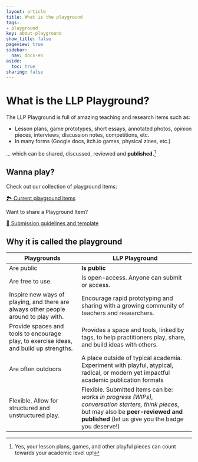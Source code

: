 ```yaml
---
layout: article
title: What is the playground
tags:
- playground
key: about-playground
show_title: false
pageview: true
sidebar:
  nav: docs-en
aside:
  toc: true
sharing: false
---
```


# What is the LLP Playground?

The LLP Playground is full of amazing teaching and research items such as: 

- Lesson plans, game prototypes, short essays, annotated photos, opinion pieces, interviews, discussion notes, competitions, etc.
- In many forms (Google docs, itch.io games, physical zines, etc.)

… which can be shared, discussed, reviewed and **published.**[^1]

## Wanna play?

Check out our collection of playground items:

<a class="button button--success button--rounded button--lg" href="/2018/02/01/playground-items.html"><i class="far fa-play-circle"></i> 🏞 Current playground items </a>

Want to share a Playground Item?

<a class="button button--success button--rounded button--lg" href="/2018/01/02/submission-guidelines.html#-playground-items"><i class="far fa-play-circle"></i> 👾 Submission guidelines and template </a>


## Why it is called the playground

<!--more-->

| Playgrounds  	| LLP Playground  	|
|---	|---	|
| Are public  	| **Is public**  	|
| Are free to use.   	|  Is open-access. Anyone can submit or access. 	|
|   Inspire new ways of playing, and there are always other people around to play with.	|  Encourage rapid prototyping and sharing with a growing community of teachers and researchers.  	|
| Provide spaces and tools to encourage play, to exercise ideas, and build up strengths.   	| Provides a space and tools, linked by tags, to help practitioners play, share, and build ideas with others.  	|
| Are often outdoors  	|  A place outside of typical academia. Experiment with playful, atypical, radical, or modern yet impactful academic publication formats 	|
|   Flexible. Allow for structured and unstructured play.	|   Flexible. Submitted items can be: *works in progress (WIPs), conversation starters, think pieces*, but may also be **peer-reviewed and published** (let us give you the badge you deserve!)|

[^1]: Yes, your lesson plans, games, and other playful pieces can count towards your academic level up!